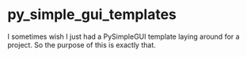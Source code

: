 # py_simple_gui_templates
I sometimes wish I just had a PySimpleGUI template laying around for a project. So the purpose of this is exactly that.
